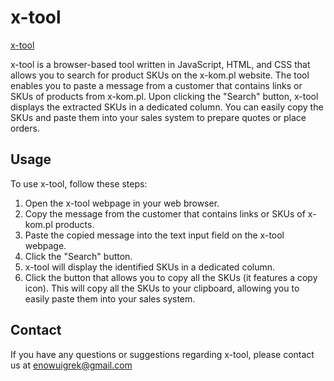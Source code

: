 # x-tool

[x-tool](https://x-tool.pl)

x-tool is a browser-based tool written in JavaScript, HTML, and CSS that allows you to search for product SKUs on the x-kom.pl website. The tool enables you to paste a message from a customer that contains links or SKUs of products from x-kom.pl. Upon clicking the "Search" button, x-tool displays the extracted SKUs in a dedicated column. You can easily copy the SKUs and paste them into your sales system to prepare quotes or place orders.

## Usage

To use x-tool, follow these steps:
1. Open the x-tool webpage in your web browser.
2. Copy the message from the customer that contains links or SKUs of x-kom.pl products.
3. Paste the copied message into the text input field on the x-tool webpage.
4. Click the "Search" button.
5. x-tool will display the identified SKUs in a dedicated column.
6. Click the button that allows you to copy all the SKUs (it features a copy icon). This will copy all the SKUs to your clipboard, allowing you to easily paste them into your sales system.

## Contact

If you have any questions or suggestions regarding x-tool, please contact us at enowuigrek@gmail.com